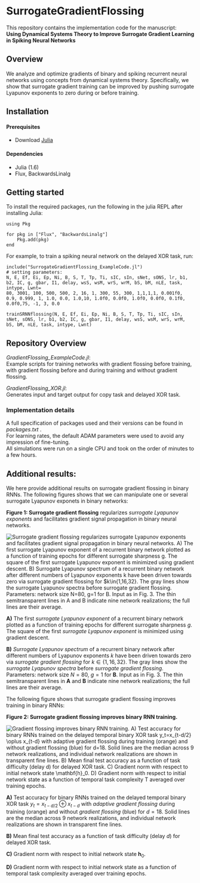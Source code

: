 # SurrogateGradientFlossing
This repository contains the implementation code for the manuscript:  <br>
 __Using Dynamical Systems Theory to Improve Surrogate Gradient Learning in Spiking Neural Networks__ <br>


## Overview
We analyze and optimize gradients of binary and spiking recurrent neural networks using concepts from dynamical systems theory. Specifically, we show that surrogate gradient training can be improved by pushing surrogate Lyapunov exponents to zero during or before training.

## Installation

#### Prerequisites
- Download [Julia](https://julialang.org/downloads/) 

#### Dependencies
- Julia (1.6)
- Flux, BackwardsLinalg

## Getting started
To install the required packages, run the following in the julia REPL after installing Julia:

```
using Pkg

for pkg in ["Flux", "BackwardsLinalg"]
    Pkg.add(pkg)
end
```

For example, to train a spiking neural network on the delayed XOR task, run:
```
include("SurrogateGradientFlossing_ExampleCode.jl")
# setting parameters:
N, E, Ef, Ei, Ep, Ni, B, S, T, Tp, Ti, sIC, sIn, sNet, sONS, lr, b1, b2, IC, g, gbar, I1, delay, wsS, wsM, wrS, wrM, bS, bM, nLE, task, intype, Lwnt=
80, 3001, 100, 500, 500, 2, 16, 1, 300, 55, 300, 1,1,1,1, 0.001f0, 0.9, 0.999, 1, 1.0, 0.0, 1.0,10, 1.0f0, 0.0f0, 1.0f0, 0.0f0, 0.1f0, 0.0f0,75, -1, 3, 0.0

trainSRNNflossing(N, E, Ef, Ei, Ep, Ni, B, S, T, Tp, Ti, sIC, sIn, sNet, sONS, lr, b1, b2, IC, g, gbar, I1, delay, wsS, wsM, wrS, wrM, bS, bM, nLE, task, intype, Lwnt)
```

## Repository Overview
_GradientFlossing_ExampleCode.jl_:\
Example scripts for training networks with gradient flossing before training, with gradient flossing before and during training and without gradient flossing.


_GradientFlossing_XOR.jl_:\
Generates input and target output for copy task and delayed XOR task.

<!---

runOneStimulus.jl trains an RNN on tracking one OU-signal showing that the network becomes more tightly balanced over training epochs.\
runTwoStimuli.jl trains an RNN on two OU-signal stimuli showing that the network becomes more tightly balanced over training epochs and breaks up into two weakly-connected subnetworks.\
runTheeStimuli.jl trains an RNN on two OU-signal stimuli showing that the network becomes more tightly balanced over training epochs and breaks up into three weakly-connected subnetworks.\
![Training RNN on two signals leads to balanced subpopulations](/figures/S=2.svg?raw=true "balanced subnetworks emerge  after runTheeStimuli.jl")
-->


<!---

### Training dynamics of eigenvalues:
Here is a visualization of the recurrent weight matrix and the eigenvalues throughout across training epochs.
![Training dynamics of networks trained on multiple signals shows first tracking of global mean input](eigenvalue_movie_2D_task.gif)
-->


### Implementation details
A full specification of packages used and their versions can be found in _packages.txt_ .\
For learning rates, the default ADAM parameters were used to avoid any impression of fine-tuning.\
All simulations were run on a single CPU and took on the order of minutes to a few hours.

## Additional results:
We here provide additional results on surrogate gradient flossing in binary RNNs. The following figures shows that we can manipulate one or several surrogate Lyapunov exponets in binary networks:

**Figure 1: Surrogate gradient flossing** regularizes *surrogate Lyapunov exponents* and facilitates gradient signal propagation in binary neural networks.

![**Surrogate gradient flossing** regularizes *surrogate Lyapunov exponents* and facilitates gradient signal propagation in binary neural networks. **A)** The first *surrogate Lyapunov exponent* of a recurrent binary network plotted as a function of training epochs for different surrogate sharpness $g$. The square of the first *surrogate Lyapunov exponent* is minimized using gradient descent. **B)** *Surrogate Lyapunov spectrum* of a recurrent binary network after different numbers of Lyapunov exponents $k$ have been driven towards zero via *surrogate gradient flossing* for $k\in\{1,16,32\}. The gray lines show the *surrogate Lyapunov spectra* before *surrogate gradient flossing*. Parameters: network size $N=80$, $g=1$ for **B**. Input as in Fig. 3. The thin semitransparent lines in **A** and **B** indicate nine network realizations; the full lines are their average.](./figures/bf_fig02a.png)


**A)** The first *surrogate Lyapunov exponent* of a recurrent binary network plotted as a function of training epochs for different surrogate sharpness $g$. The square of the first *surrogate Lyapunov exponent* is minimized using gradient descent.

**B)** *Surrogate Lyapunov spectrum* of a recurrent binary network after different numbers of Lyapunov exponents $k$ have been driven towards zero via *surrogate gradient flossing* for $k\in\{1,16,32\}$. The gray lines show the *surrogate Lyapunov spectra* before *surrogate gradient flossing*. Parameters: network size $N=80$, $g=1$ for **B**. Input as in Fig. 3. The thin semitransparent lines in **A** and **B** indicate nine network realizations; the full lines are their average.

The following figure shows that surrogate gradient flossing improves training in binary RNNs:

**Figure 2: Surrogate gradient flossing improves binary RNN training.**

![**Gradient flossing** improves binary RNN training. **A)** Test accuracy for binary RNNs trained on the delayed temporal binary XOR task $y_t=x_{t-d/2} \oplus x_{t-d}$ with *adaptive gradient flossing* during training (orange) and without *gradient flossing* (blue) for $d=18$. Solid lines are the median across 9 network realizations, and individual network realizations are shown in transparent fine lines. **B)** Mean final test accuracy as a function of task difficulty (delay $d$) for delayed XOR task. **C)** Gradient norm with respect to initial network state $\mathbf{h}_0$. **D)** Gradient norm with respect to initial network state as a function of temporal task complexity $T$ averaged over training epochs.](./figures/bf_fig03a.png)


**A)** Test accuracy for binary RNNs trained on the delayed temporal binary XOR task $y_t=x_{t-d/2} \oplus x_{t-d}$ with *adaptive gradient flossing* during training (orange) and without *gradient flossing* (blue) for $d=18$. Solid lines are the median across 9 network realizations, and individual network realizations are shown in transparent fine lines.

**B)** Mean final test accuracy as a function of task difficulty (delay $d$) for delayed XOR task.

**C)** Gradient norm with respect to initial network state $\mathbf{h}_0$.

**D)** Gradient norm with respect to initial network state as a function of temporal task complexity averaged over training epochs.


<!---
### figures/
Contains all figures of the main text and the supplement.
-->


<!---
### tex/
Contains the raw text of the main text and the supplement.
-->
